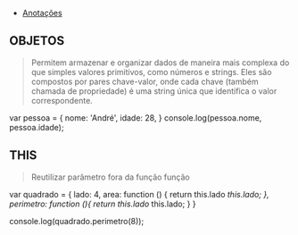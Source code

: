 * [Anotações](https://github.com/felipe0424/AULA-05---OBJETOS/blob/master/MD/ANOTA%C3%87%C3%95ES.md)

## OBJETOS
>
> Permitem armazenar e organizar dados de maneira mais complexa do que simples valores primitivos, como números e strings. Eles são compostos por pares chave-valor, onde cada chave (também chamada de propriedade) é uma string única que identifica o valor correspondente.

var pessoa = { 
    nome: 'André', 
    idade: 28,
} 
console.log(pessoa.nome, pessoa.idade);

## THIS
> Reutilizar parâmetro fora da função função

var quadrado = {
    lado: 4,
    area: function () {
        return this.lado *this.lado;
    },
    perimetro: function (){
        return this.lado* this.lado;
    }
}

console.log(quadrado.perimetro(8));
